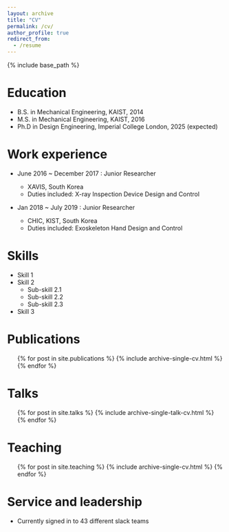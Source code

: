 ```yaml
---
layout: archive
title: "CV"
permalink: /cv/
author_profile: true
redirect_from:
  - /resume
---
```


{% include base_path %}

Education
======
* B.S. in Mechanical Engineering, KAIST, 2014
* M.S. in Mechanical Engineering, KAIST, 2016
* Ph.D in Design Engineering, Imperial College London, 2025 (expected)

Work experience
======
* June 2016 ~ December 2017 : Junior Researcher
  * XAVIS, South Korea
  * Duties included: X-ray Inspection Device Design and Control

* Jan 2018 ~ July 2019 : Junior Researcher
  * CHIC, KIST, South Korea
  * Duties included: Exoskeleton Hand Design and Control
  
Skills
======
* Skill 1
* Skill 2
  * Sub-skill 2.1
  * Sub-skill 2.2
  * Sub-skill 2.3
* Skill 3

Publications
======
  <ul>{% for post in site.publications %}
    {% include archive-single-cv.html %}
  {% endfor %}</ul>
  
Talks
======
  <ul>{% for post in site.talks %}
    {% include archive-single-talk-cv.html %}
  {% endfor %}</ul>
  
Teaching
======
  <ul>{% for post in site.teaching %}
    {% include archive-single-cv.html %}
  {% endfor %}</ul>
  
Service and leadership
======
* Currently signed in to 43 different slack teams

